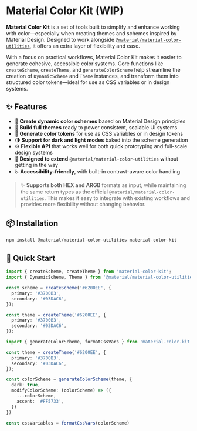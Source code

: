 # Material Color Kit (WIP)

**Material Color Kit** is a set of tools built to simplify and enhance working with color—especially when creating
themes and schemes inspired by Material Design. Designed to work alongside [
`@material/material-color-utilities`](https://www.npmjs.com/package/@material/material-color-utilities), it offers an
extra layer of flexibility and ease.

With a focus on practical workflows, Material Color Kit makes it easier to generate cohesive, accessible color systems.
Core functions like `createScheme`, `createTheme`, and `generateColorScheme` help streamline the creation of
`DynamicScheme` and `Theme` instances, and transform them into structured color tokens—ideal for use as CSS variables or
in design systems.

## ✨ Features

- 🎨 **Create dynamic color schemes** based on Material Design principles
- 🧱 **Build full themes** ready to power consistent, scalable UI systems
- 🧪 **Generate color tokens** for use as CSS variables or in design tokens
- 🌗 **Support for dark and light modes** baked into the scheme generation
- ⚙️ **Flexible API** that works well for both quick prototyping and full-scale design systems
- 🤝 **Designed to extend** `@material/material-color-utilities` without getting in the way
- ♿ **Accessibility-friendly**, with built-in contrast-aware color handling

> ✨ **Supports both HEX and ARGB** formats as input, while maintaining the same return types as the official
`@material/material-color-utilities`. This makes it easy to integrate with existing workflows and provides more
> flexibility without changing behavior.

## 📦 Installation

```bash
npm install @material/material-color-utilities material-color-kit
```

## 🚀 Quick Start

```ts
import { createScheme, createTheme } from 'material-color-kit';
import { DynamicScheme, Theme } from '@material/material-color-utilities';

const scheme = createScheme('#6200EE', {
  primary: '#3700B3',
  secondary: '#03DAC6',
});

const theme = createTheme('#6200EE', {
  primary: '#3700B3',
  secondary: '#03DAC6',
});
```

```ts
import { generateColorScheme, formatCssVars } from 'material-color-kit';

const theme = createTheme('#6200EE', {
  primary: '#3700B3',
  secondary: '#03DAC6',
});

const colorScheme = generateColorScheme(theme, {
  dark: true,
  modifyColorScheme: (colorScheme) => ({
    ...colorScheme,
    accent: '#FF5733',
  })
})

const cssVariables = formatCssVars(colorScheme)
```
